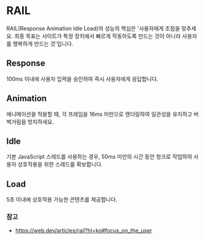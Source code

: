 # RAIL

RAIL(Response Animation Idle Load)의 성능의 핵심은 '사용자에게 초점을 맞추세요. 최종 목표는 사이트가 특정 장치에서 빠르게 작동하도록 만드는 것이 아니라 사용자를 행복하게 만드는 것'입니다.

## Response

100ms 이내에 사용자 입력을 승인하여 즉시 사용자에게 응답합니다.

## Animation

애니메이션을 적용할 때, 각 프레임을 16ms 미만으로 렌더링하여 일관성을 유지하고 버벅거림을 방지하세요.

## Idle

기본 JavaScript 스레드를 사용하는 경우, 50ms 미만의 시간 동안 청크로 작업하여 사용자 상호작용을 위한 스레드를 확보합니다.

## Load

5초 이내에 상호작용 가능한 콘텐츠를 제공합니다.

### 참고

- https://web.dev/articles/rail?hl=ko#focus_on_the_user
